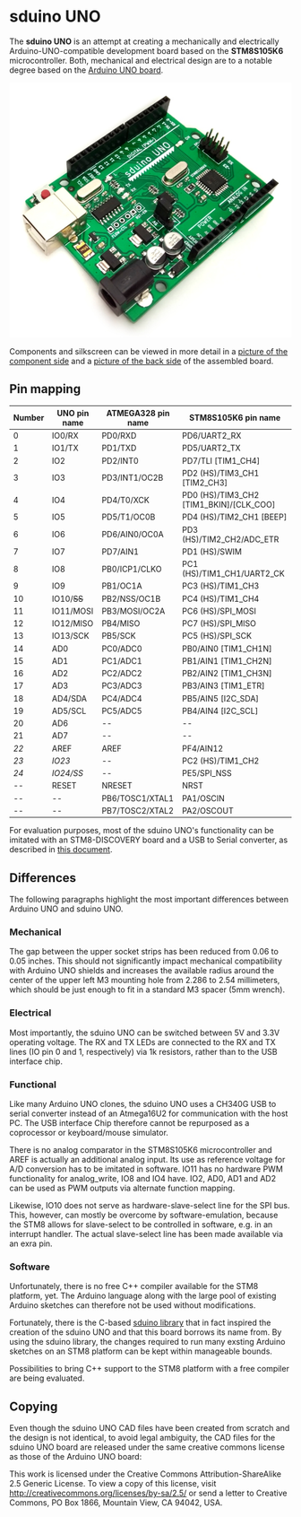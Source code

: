 # sduino UNO

The __sduino UNO__ is an attempt at creating a mechanically and electrically Arduino-UNO-compatible development board based on the __STM8S105K6__ microcontroller.
Both, mechanical and electrical design are to a notable degree based on the [Arduino UNO board](https://store.arduino.cc/arduino-uno-rev3).

![sduino UNO board](img/perspective.jpg)

Components and silkscreen can be viewed in more detail in a [picture of the component side](img/front.jpg) and a [picture of the back side](img/back.jpg) of the assembled board.

## Pin mapping

Number | UNO pin name | ATMEGA328 pin name | STM8S105K6 pin name
-------|--------------|--------------------|----------------------------------------
0      | IO0/RX       | PD0/RXD            | PD6/UART2_RX
1      | IO1/TX       | PD1/TXD            | PD5/UART2_TX
2      | IO2          | PD2/INT0           | PD7/TLI [TIM1_CH4]
3      | IO3          | PD3/INT1/OC2B      | PD2 (HS)/TIM3_CH1 [TIM2_CH3]
4      | IO4          | PD4/T0/XCK         | PD0 (HS)/TIM3_CH2 [TIM1_BKIN]/[CLK_COO]
5      | IO5          | PD5/T1/OC0B        | PD4 (HS)/TIM2_CH1 [BEEP]
6      | IO6          | PD6/AIN0/OC0A      | PD3 (HS)/TIM2_CH2/ADC_ETR
7      | IO7          | PD7/AIN1           | PD1 (HS)/SWIM
8      | IO8          | PB0/ICP1/CLKO      | PC1 (HS)/TIM1_CH1/UART2_CK
9      | IO9          | PB1/OC1A           | PC3 (HS)/TIM1_CH3
10     | IO10/~~SS~~  | PB2/NSS/OC1B       | PC4 (HS)/TIM1_CH4
11     | IO11/MOSI    | PB3/MOSI/OC2A      | PC6 (HS)/SPI_MOSI
12     | IO12/MISO    | PB4/MISO           | PC7 (HS)/SPI_MISO
13     | IO13/SCK     | PB5/SCK            | PC5 (HS)/SPI_SCK
14     | AD0          | PC0/ADC0           | PB0/AIN0 [TIM1_CH1N]
15     | AD1          | PC1/ADC1           | PB1/AIN1 [TIM1_CH2N]
16     | AD2          | PC2/ADC2           | PB2/AIN2 [TIM1_CH3N]
17     | AD3          | PC3/ADC3           | PB3/AIN3 [TIM1_ETR]
18     | AD4/SDA      | PC4/ADC4           | PB5/AIN5 [I2C_SDA]
19     | AD5/SCL      | PC5/ADC5           | PB4/AIN4 [I2C_SCL]
20     | AD6          | --                 | --
21     | AD7          | --                 | --
_22_   | AREF         | AREF               | PF4/AIN12
_23_   | _IO23_       | --                 | PC2 (HS)/TIM1_CH2
_24_   | _IO24/SS_    | --                 | PE5/SPI_NSS
--     | RESET        | NRESET             | NRST
--     | --           | PB6/TOSC1/XTAL1    | PA1/OSCIN
--     | --           | PB7/TOSC2/XTAL2    | PA2/OSCOUT

For evaluation purposes, most of the sduino UNO's functionality can be imitated with an STM8-DISCOVERY board and a USB to Serial converter, as described in [this document](docs/discovery.md).

## Differences

The following paragraphs highlight the most important differences between Arduino UNO and sduino UNO.

### Mechanical

The gap between the upper socket strips has been reduced from 0.06 to 0.05 inches.
This should not significantly impact mechanical compatibility with Arduino UNO shields and increases the available radius around the center of the upper left M3 mounting hole from 2.286 to 2.54 millimeters, which should be just enough to fit in a standard M3 spacer (5mm wrench).

### Electrical

Most importantly, the sduino UNO can be switched between 5V and 3.3V operating voltage.
The RX and TX LEDs are connected to the RX and TX lines (IO pin 0 and 1, respectively) via 1k resistors, rather than to the USB interface chip.

### Functional

Like many Arduino UNO clones, the sduino UNO uses a CH340G USB to serial converter instead of an Atmega16U2 for communication with the host PC.
The USB interface Chip therefore cannot be repurposed as a coprocessor or keyboard/mouse simulator.

There is no analog comparator in the STM8S105K6 microcontroller and AREF is actually an additional analog input.
Its use as reference voltage for A/D conversion has to be imitated in software.
IO11 has no hardware PWM functionality for analog_write, IO8 and IO4 have.
IO2, AD0, AD1 and AD2 can be used as PWM outputs via alternate function mapping.

Likewise, IO10 does not serve as hardware-slave-select line for the SPI bus.
This, however, can mostly be overcome by software-emulation, because the STM8 allows for slave-select to be controlled in software, e.g. in an interrupt handler.
The actual slave-select line has been made available via an exra pin.

### Software

Unfortunately, there is no free C++ compiler available for the STM8 platform, yet.
The Arduino language along with the large pool of existing Arduino sketches can therefore not be used without modifications.

Fortunately, there is the C-based [sduino library](https://github.com/tenbaht/sduino) that in fact inspired the creation of the sduino UNO and that this board borrows its name from.
By using the sduino library, the changes required to run many exsting Arduino sketches on an STM8 platform can be kept within manageable bounds.

Possibilities to bring C++ support to the STM8 platform with a free compiler are being evaluated.

## Copying

Even though the sduino UNO CAD files have been created from scratch and the design is not identical, to avoid legal ambiguity, the CAD files for the sduino UNO board are released under the same creative commons license as those of the Arduino UNO board:

This work is licensed under the Creative Commons Attribution-ShareAlike 2.5 Generic License. To view a copy of this license, visit http://creativecommons.org/licenses/by-sa/2.5/ or send a letter to Creative Commons, PO Box 1866, Mountain View, CA 94042, USA.
